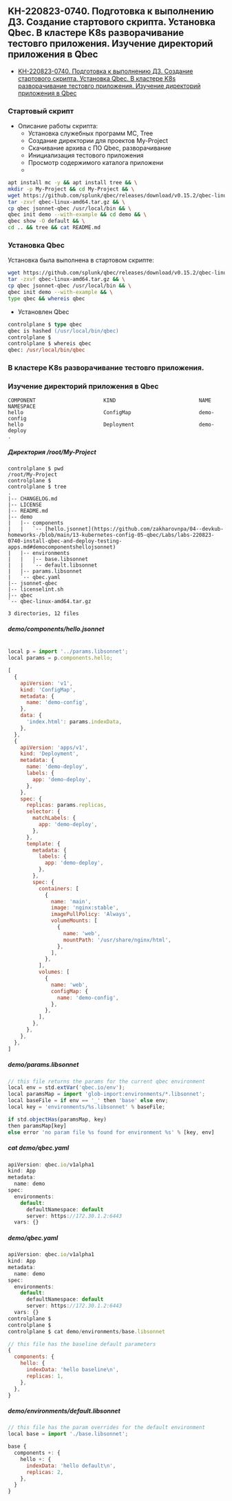 ## KH-220823-0740. Подготовка к выполнению ДЗ. Создание стартового скрипта. Установка Qbec. В кластере K8s разворачивание тестовго приложения. Изучение директорий приложения в Qbec 

- [KH-220823-0740. Подготовка к выполнению ДЗ. Создание стартового скрипта. Установка Qbec. В кластере K8s разворачивание тестовго приложения. Изучение директорий приложения в Qbec ](/13-kubernetes-config-05-qbec/Labs/labs-220823-0740-install-qbec-and-deploy-testing-apps.md)

### Стартовый скрипт
* Описание работы скрипта:
  * Установка служебных программ MC, Tree
  * Создание директории для проектов My-Project
  * Скачивание архива с ПО Qbec, разворачивание
  * Инициализация тестового приложения
  * Просмотр содержимого каталога приложени
  * 



```sh
apt install mc -y && apt install tree && \
mkdir -p My-Project && cd My-Project && \
wget https://github.com/splunk/qbec/releases/download/v0.15.2/qbec-linux-amd64.tar.gz && \
tar -zxvf qbec-linux-amd64.tar.gz && \
cp qbec jsonnet-qbec /usr/local/bin && \
qbec init demo --with-example && cd demo && \
qbec show -O default && \
cd .. && tree && cat README.md

```
### Установка Qbec
Установка была выполнена в стартовом скрипте:
```sh
wget https://github.com/splunk/qbec/releases/download/v0.15.2/qbec-linux-amd64.tar.gz && \
tar -zxvf qbec-linux-amd64.tar.gz && \
cp qbec jsonnet-qbec /usr/local/bin && \
qbec init demo --with-example && \
type qbec && whereis qbec
```
* Установлен Qbec
```ps
controlplane $ type qbec
qbec is hashed (/usr/local/bin/qbec)
controlplane $ 
controlplane $ whereis qbec
qbec: /usr/local/bin/qbec
```

### В кластере K8s разворачивание тестовго приложения.

### Изучение директорий приложения в Qbec

```
COMPONENT                      KIND                           NAME                                     NAMESPACE
hello                          ConfigMap                      demo-config                              
hello                          Deployment                     demo-deploy                              
.
```
##### Директория /root/My-Project
```
controlplane $ pwd
/root/My-Project
controlplane $ 
controlplane $ tree
.
|-- CHANGELOG.md
|-- LICENSE
|-- README.md
|-- demo
|   |-- components
|   |   `-- [hello.jsonnet](https://github.com/zakharovnpa/04--devkub-homeworks-/blob/main/13-kubernetes-config-05-qbec/Labs/labs-220823-0740-install-qbec-and-deploy-testing-apps.md#democomponentshellojsonnet)
|   |-- environments
|   |   |-- base.libsonnet
|   |   `-- default.libsonnet
|   |-- params.libsonnet
|   `-- qbec.yaml
|-- jsonnet-qbec
|-- licenselint.sh
|-- qbec
`-- qbec-linux-amd64.tar.gz

3 directories, 12 files
```
##### demo/components/hello.jsonnet 
```js

local p = import '../params.libsonnet';
local params = p.components.hello;

[
  {
    apiVersion: 'v1',
    kind: 'ConfigMap',
    metadata: {
      name: 'demo-config',
    },
    data: {
      'index.html': params.indexData,
    },
  },
  {
    apiVersion: 'apps/v1',
    kind: 'Deployment',
    metadata: {
      name: 'demo-deploy',
      labels: {
        app: 'demo-deploy',
      },
    },
    spec: {
      replicas: params.replicas,
      selector: {
        matchLabels: {
          app: 'demo-deploy',
        },
      },
      template: {
        metadata: {
          labels: {
            app: 'demo-deploy',
          },
        },
        spec: {
          containers: [
            {
              name: 'main',
              image: 'nginx:stable',
              imagePullPolicy: 'Always',
              volumeMounts: [
                {
                  name: 'web',
                  mountPath: '/usr/share/nginx/html',
                },
              ],
            },
          ],
          volumes: [
            {
              name: 'web',
              configMap: {
                name: 'demo-config',
              },
            },
          ],
        },
      },
    },
  },
]
```
##### demo/params.libsonnet         
```js
// this file returns the params for the current qbec environment
local env = std.extVar('qbec.io/env');
local paramsMap = import 'glob-import:environments/*.libsonnet';
local baseFile = if env == '_' then 'base' else env;
local key = 'environments/%s.libsonnet' % baseFile;

if std.objectHas(paramsMap, key)
then paramsMap[key]
else error 'no param file %s found for environment %s' % [key, env]
```
##### cat demo/qbec.yaml    
```js
apiVersion: qbec.io/v1alpha1
kind: App
metadata:
  name: demo
spec:
  environments:
    default:
      defaultNamespace: default
      server: https://172.30.1.2:6443
  vars: {}
```
##### demo/qbec.yaml     
```js
apiVersion: qbec.io/v1alpha1
kind: App
metadata:
  name: demo
spec:
  environments:
    default:
      defaultNamespace: default
      server: https://172.30.1.2:6443
  vars: {}
controlplane $ 
controlplane $ 
controlplane $ cat demo/environments/base.libsonnet 

// this file has the baseline default parameters
{
  components: {
    hello: {
      indexData: 'hello baseline\n',
      replicas: 1,
    },
  },
}
```
##### demo/environments/default.libsonnet 
```js
// this file has the param overrides for the default environment
local base = import './base.libsonnet';

base {
  components +: {
    hello +: {
      indexData: 'hello default\n',
      replicas: 2,
    },
  }
}
```
